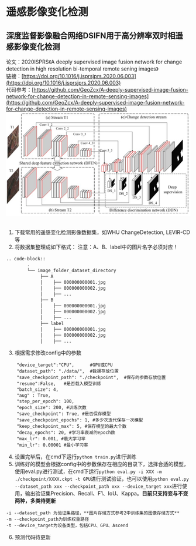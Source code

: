 # 遥感影像变化检测
## 深度监督影像融合网络DSIFN用于高分辨率双时相遥感影像变化检测
论文：2020ISPRS《A deeply supervised image fusion network for change detection in high resolution bi-temporal remote sening images》  
链接：[https://doi.org/10.1016/j.isprsjprs.2020.06.003](https://doi.org/10.1016/j.isprsjprs.2020.06.003)  
代码参考：[https://github.com/GeoZcx/A-deeply-supervised-image-fusion-network-for-change-detection-in-remote-sensing-images](https://github.com/GeoZcx/A-deeply-supervised-image-fusion-network-for-change-detection-in-remote-sensing-images)  
![网络图](image.png)
&emsp;
1. 下载常用的遥感变化检测影像数据集，如WHU ChangeDetection, LEVIR-CD等
2. 将数据集整理成如下格式：
注意：A、B、label中的图片名字必须对应！
```
.. code-block::
        .
        └── image_folder_dataset_directory
             ├── A
             │    ├── 000000000001.jpg
             │    ├── 000000000002.jpg
             │    ├── ...
             ├── B
             │    ├── 000000000001.jpg
             │    ├── 000000000002.jpg
             │    ├── ...
             ├── label
             │    ├── 000000000001.jpg
             │    ├── 000000000002.jpg
             │    ├── ...
```
3. 根据需求修改config中的参数
```
    "device_target":"CPU",      #GPU或CPU
    "dataset_path": "./data/",  #数据存放位置
    "save_checkpoint_path": "./checkpoint",  #保存的参数存放位置
    "resume":False,   #是否载入模型训练
    "batch_size": 4,
    "aug" : True,
    "step_per_epoch": 100,
    "epoch_size": 200, #训练次数
    "save_checkpoint": True, #是否保存模型
    "save_checkpoint_epochs": 1, #多少次迭代保存一次模型
    "keep_checkpoint_max": 5, #保存模型的最大个数
    "decay_epochs": 20, #学习率衰减的epoch数
    "max_lr": 0.001, #最大学习率
    "min_lr": 0.00001 #最小学习率
```
4. 设置完毕后，在cmd下运行``python train.py``进行训练
5. 训练好的模型会根据config中的参数保存在相应的目录下，选择合适的模型，使用eval.py进行测试，在cmd下运行``python eval.py -i XXX -m ./checkpoint/XXXX.ckpt -t GPU``进行测试验证，也可以使用``python eval.py --dataset_path xxx --checkpoint_path xxx --device_target xxx``进行使用，输出验证集Precision、Recall、F1、IoU、Kappa。**目前只支持变与不变两种，多类待更新**
```
-i --dataset_path 为验证集路径，**图片存储方式参考2中训练集的图像存储方式**
-m --checkpoint_path为训练权重路径
-t --device_target为设备类型，包括CPU、GPU、Ascend
```
6. 预测代码待更新